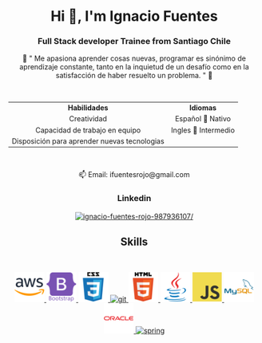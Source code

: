 <h1 align="center">Hi 👋, I'm Ignacio Fuentes</h1>
<h3 align="center"> Full Stack developer Trainee from Santiago Chile</h3>
<div align="center" >
  
<p>💬 " Me apasiona aprender cosas nuevas, programar es
sinónimo de aprendizaje constante, tanto en la inquietud
de un desafío como en la satisfacción de haber resuelto un
problema. " 💬</p>
<br>
<table class="default">

  <tr>
    <td align="center"><Strong>Habilidades</Strong></td>
    <td align="center"><Strong>Idiomas</Strong></td>
  </tr>

  <tr>
    <td align="center">Creatividad</td>
    <td align="center">Español 🌱 Nativo</td>
  </tr>
    <tr>
    <td align="center">Capacidad de trabajo en equipo</td>
    <td align="center"> Ingles 🌱 Intermedio</td>
  </tr>
  
   <tr>
    <td align="center">Disposición para aprender nuevas tecnologias</td>

  </tr>

</table>
 <br>
<p>📫 Email: ifuentesrojo@gmail.com </p>
 </div>

<h3 align="center">Linkedin</h3>
<p align="center">
<a href="https://linkedin.com/in/ignacio-fuentes-rojo-987936107/" target="blank"><img align="center" src="https://raw.githubusercontent.com/rahuldkjain/github-profile-readme-generator/master/src/images/icons/Social/linked-in-alt.svg" alt="ignacio-fuentes-rojo-987936107/" height="30" width="40" /></a>
</p>
<h2 align="center">Skills</h2>
<br>
<p align="center"> <a href="https://aws.amazon.com" target="_blank" rel="noreferrer"> <img src="https://raw.githubusercontent.com/devicons/devicon/master/icons/amazonwebservices/amazonwebservices-original-wordmark.svg" alt="aws" width="60" height="60"/> </a> <a href="https://getbootstrap.com" target="_blank" rel="noreferrer"> <img src="https://raw.githubusercontent.com/devicons/devicon/master/icons/bootstrap/bootstrap-plain-wordmark.svg" alt="bootstrap" width="60" height="60"/> </a> <a href="https://www.w3schools.com/css/" target="_blank" rel="noreferrer"> <img src="https://raw.githubusercontent.com/devicons/devicon/master/icons/css3/css3-original-wordmark.svg" alt="css3" width="60" height="60"/> </a> <a href="https://git-scm.com/" target="_blank" rel="noreferrer"> <img src="https://www.vectorlogo.zone/logos/git-scm/git-scm-icon.svg" alt="git" width="60" height="60"/> </a> <a href="https://www.w3.org/html/" target="_blank" rel="noreferrer"> <img src="https://raw.githubusercontent.com/devicons/devicon/master/icons/html5/html5-original-wordmark.svg" alt="html5" width="60" height="60"/> </a> <a href="https://www.java.com" target="_blank" rel="noreferrer"> <img src="https://raw.githubusercontent.com/devicons/devicon/master/icons/java/java-original.svg" alt="java" width="60" height="60"/> </a> <a href="https://developer.mozilla.org/en-US/docs/Web/JavaScript" target="_blank" rel="noreferrer"> <img src="https://raw.githubusercontent.com/devicons/devicon/master/icons/javascript/javascript-original.svg" alt="javascript" width="60" height="60"/> </a> <a href="https://www.mysql.com/" target="_blank" rel="noreferrer"> <img src="https://raw.githubusercontent.com/devicons/devicon/master/icons/mysql/mysql-original-wordmark.svg" alt="mysql" width="60" height="60"/> </a> <a href="https://www.oracle.com/" target="_blank" rel="noreferrer"> <img src="https://raw.githubusercontent.com/devicons/devicon/master/icons/oracle/oracle-original.svg" alt="oracle" width="60" height="60"/> </a> <a href="https://spring.io/" target="_blank" rel="noreferrer"> <img src="https://www.vectorlogo.zone/logos/springio/springio-icon.svg" alt="spring" width="60" height="60"/> </a> </p>
